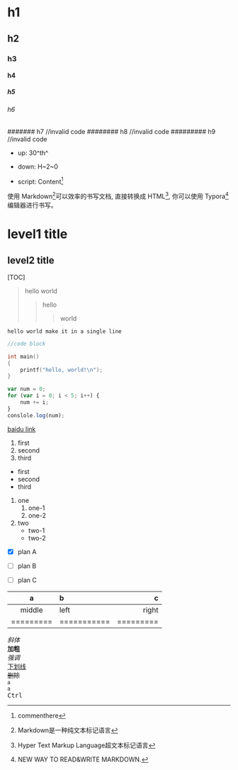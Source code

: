 # h1
## h2
### h3
#### h4
##### h5
###### h6
####### h7      //invalid code
######## h8     //invalid code
######### h9    //invalid code

- up: 30^th^

- down: H~2~0

- script: Content[^8]
  
[^8]: commenthere

使用 Markdown[^ 1 ]可以效率的书写文档, 直接转换成 HTML[^ 2 ], 你可以使用 Typora[^ T ] 编辑器进行书写。

[^ 1 ]: Markdown是一种纯文本标记语言

[^ 2 ]: Hyper Text Markup Language超文本标记语言

[^ T ]: NEW WAY TO READ&WRITE MARKDOWN.


level1 title
===========
level2 title
-----------


[TOC]

> hello world
>> hello
>>> world

`hello world
make it in a single line`

```cpp
//code block

int main()
{
    printf("hello, world!\n");
}
```

```javascript
var num = 0;
for (var i = 0; i < 5; i++) {
    num += i;
}
conslole.log(num);
```

[baidu link](http://wwww.baidu.com)

1. first
2. second
3. third

* first
* second
* third

1. one
    1. one-1
    2. one-2
2. two
    * two-1
    * two-2

- [X] plan A
- [ ] plan B
- [ ] plan C


|    a    |     b     |    c    |
|:-------:|:----------|--------:|
|middle   |left       |right    |
|=========|===========|=========|

<i>斜体</i>  
<b>加粗</b>  
<em>强调</em>  
<u>下划线</u>   
<del>删除</del>  
<sup>a</sup>  
<sub>a</sub>  
<kbd>Ctrl</kbd>